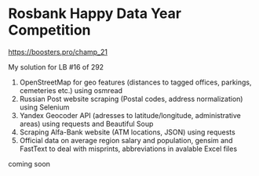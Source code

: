# Rosbank Happy Data Year Competition
https://boosters.pro/champ_21

My solution for LB #16 of 292

1. OpenStreetMap for geo features (distances to tagged offices, parkings, cemeteries etc.) using osmread
2. Russian Post website scraping (Postal codes, address normalization) using Selenium
3. Yandex Geocoder API (adresses to latitude/longitude, administrative areas) using requests and Beautiful Soup
4. Scraping Alfa-Bank website (ATM locations, JSON) using requests
5. Official data on average region salary and population, gensim and FastText to deal with misprints, abbreviations in avalable Excel files

coming soon
